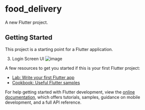 # food_delivery

A new Flutter project.

## Getting Started

This project is a starting point for a Flutter application.

3. Login Screen UI
![image](https://github.com/JacklynConn/food-delivery/assets/148744079/1a382630-822d-48de-861c-a91e2512692b)


A few resources to get you started if this is your first Flutter project:

- [Lab: Write your first Flutter app](https://docs.flutter.dev/get-started/codelab)
- [Cookbook: Useful Flutter samples](https://docs.flutter.dev/cookbook)

For help getting started with Flutter development, view the
[online documentation](https://docs.flutter.dev/), which offers tutorials,
samples, guidance on mobile development, and a full API reference.
